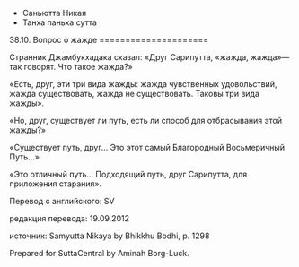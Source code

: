 









* Саньютта Никая
* Танха паньха сутта


38\.10\. Вопрос о жажде
\=\=\=\=\=\=\=\=\=\=\=\=\=\=\=\=\=\=\=\=\=



Странник Джамбукхадака сказал: «Друг Сарипутта, «жажда, жажда»—так говорят\. Что такое жажда?»


«Есть, друг, эти три вида жажды: жажда чувственных удовольствий, жажда существовать, жажда не существовать\. Таковы три вида жажды»\.


«Но, друг, существует ли путь, есть ли способ для отбрасывания этой жажды?»


«Существует путь, друг… Это этот самый Благородный Восьмеричный Путь…»


«Это отличный путь… Подходящий путь, друг Сарипутта, для приложения старания»\.



Перевод с английского: SV


редакция перевода: 19\.09\.2012


источник: Samyutta Nikaya by Bhikkhu Bodhi, p\. 1298


Prepared for SuttaCentral by Aminah Borg\-Luck\.






